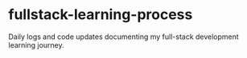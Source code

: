 # fullstack-learning-process
Daily logs and code updates documenting my full-stack development learning journey.
